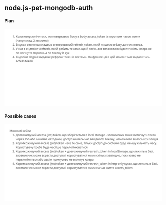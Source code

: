 ## node.js-pet-mongodb-auth

#### Plan
![Screenshoot-1](./assets/web04-2-2-plan.jpg)

#### Possible cases
![Screenshoot-2](./assets/web04-2-possible_cases.jpg)